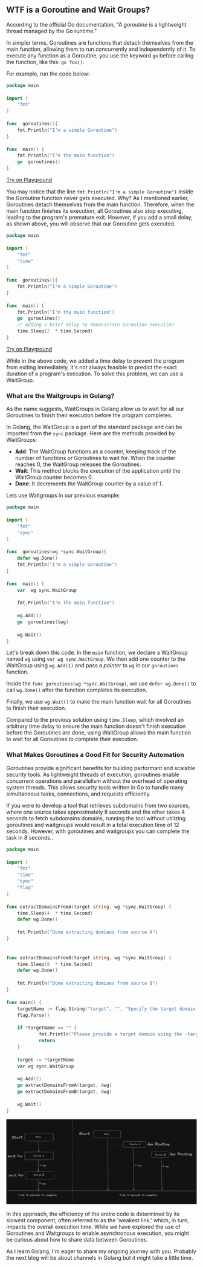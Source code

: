 ## WTF is a Goroutine and Wait Groups?

According to the official Go documentation, "A _goroutine_ is a lightweight thread managed by the Go runtime."

In simpler terms, Goroutines are functions that detach themselves from the main function, allowing them to run concurrently and independently of it. To execute any function as a Goroutine, you use the keyword `go` before calling the function, like this: `go foo()`.

For example, run the code below:
```go
package main

import (
	"fmt"
)

func  goroutines(){
	fmt.Println("I'm a simple Goroutine")
}

func  main() {
	fmt.Println("I'm the main function")
	go  goroutines()
}
```
[Try on Playground](https://go.dev/play/p/xK6JNyli-AN)

You may notice that the line `fmt.Println("I'm a simple Goroutine")` inside the Goroutine function never gets executed. Why? As I mentioned earlier, Goroutines detach themselves from the main function. Therefore, when the main function finishes its execution, all Goroutines also stop executing, leading to the program's premature exit. However, if you add a small delay, as shown above, you will observe that our Goroutine gets executed.
```go
package main

import (
	"fmt"
	"time"
)

func  goroutines(){
	fmt.Println("I'm a simple Goroutine")
}

func  main() {
	fmt.Println("I'm the main function")
	go  goroutines()
	// Adding a brief delay to demonstrate Goroutine execution
	time.Sleep(2  * time.Second)
}
```
[Try on Playground](https://go.dev/play/p/_A9bS6gh-ee)

While in the above code, we added a time delay to prevent the program from exiting immediately, it's not always feasible to predict the exact duration of a program's execution. To solve this problem, we can use a WaitGroup.

### What are the Waitgroups in Golang?
As the name suggests, WaitGroups in Golang allow us to wait for all our Goroutines to finish their execution before the program completes.

In Golang, the WaitGroup is a part of the standard package and can be imported from the `sync` package. Here are the methods provided by WaitGroups:

- **Add**: The WaitGroup functions as a counter, keeping track of the number of functions or Goroutines to wait for. When the counter reaches 0, the WaitGroup releases the Goroutines.
- **Wait**: This method blocks the execution of the application until the WaitGroup counter becomes 0.
- **Done**: It decrements the WaitGroup counter by a value of 1.

Lets use Waitgroups in our previous example:
```go
package main

import (
	"fmt"
	"sync"
)

func  goroutines(wg *sync.WaitGroup){
	defer wg.Done()
	fmt.Println("I'm a simple Goroutine")
}

func  main() {
	var  wg sync.WaitGroup
	
	fmt.Println("I'm the main function")

	wg.Add(1)
	go  goroutines(&wg)

	wg.Wait()
}
```

Let's break down this code. In the `main` function, we declare a WaitGroup named `wg` using `var wg sync.WaitGroup`. We then add one counter to the WaitGroup using `wg.Add(1)` and pass a _pointer_ to `wg` in our `goroutines` function.

Inside the `func goroutines(wg *sync.WaitGroup)`, we use `defer wg.Done()` to call `wg.Done()` after the function completes its execution.

Finally, we use `wg.Wait()` to make the main function wait for all Goroutines to finish their execution.

Compared to the previous solution using `time.Sleep`, which involved an arbitrary time delay to ensure the main function doesn't finish execution before the Goroutines are done, using WaitGroup allows the main function to wait for all Goroutines to complete their execution.

### What Makes Goroutines a Good Fit for Security Automation
Goroutines provide significant benefits for building performant and scalable security tools. As lightweight threads of execution, goroutines enable concurrent operations and parallelism without the overhead of operating system threads. This allows security tools written in Go to handle many simultaneous tasks, connections, and requests efficiently.

If you were to develop a tool that retrieves subdomains from two sources, where one source takes approximately 8 seconds and the other takes 4 seconds to fetch subdomains domains, running the tool without utilizing goroutines and waitgroups would result in a total execution time of 12 seconds. However, with goroutines and waitgroups you can complete the task in 8 seconds..

```go
package main

import (
    "fmt"
	"time"
	"sync"
	"flag"
)

func extractDomainsFromA(target string, wg *sync.WaitGroup) {
	time.Sleep(4  * time.Second)
	defer wg.Done()

	fmt.Println("Done extracting domians from source A")
}


func extractDomainsFromB(target string, wg *sync.WaitGroup) {
	time.Sleep(8  * time.Second)
	defer wg.Done()
	
	fmt.Println("Done extracting domians from source B")
}

func main() {
    targetName := flag.String("target", "", "Specify the target domain (e.g., india.gov.in)")
	flag.Parse()

	if *targetName == "" {
			fmt.Println("Please provide a target domain using the -target flag.")
			return
	}

	target := *targetName
	var wg sync.WaitGroup

	wg.Add(2)
	go extractDomainsFromA(target, &wg)
    go extractDomainsFromB(target, &wg)

	wg.Wait()
}
```

![visualize-goroutine](/assets/images/goroutine_waitgroup/visualize-goroutine.png)

In this approach, the efficiency of the entire code is determined by its slowest component, often referred to as the 'weakest link,' which, in turn, impacts the overall execution time. While we have explored the use of Goroutines and Waitgroups to enable asynchronous execution, you might be curious about how to share data between Goroutines. 

As I learn Golang, I'm eager to share my ongoing journey with you. Probably the next blog will be about channels in Golang but it might take a little time.
